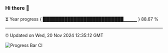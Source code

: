 ### Hi there 👋

⏳ Year progress { ██████████████████████████▁▁▁▁ } 88.67 %

---

⏰ Updated on Wed, 20 Nov 2024 12:35:12 GMT

![Progress Bar CI](https://github.com/liununu/liununu/workflows/Progress%20Bar%20CI/badge.svg)
